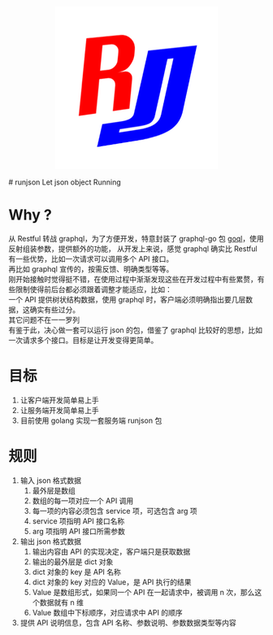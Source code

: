 <p align="center">
  <img width="320" src="https://github.com/seerx/runjson/blob/master/resources/logo.png">
</p>
# runjson
Let json object Running

# Why ?
从 Restful 转战 graphql，为了方便开发，特意封装了 graphql-go 包 <a href="https://www.github.com/seerx/goql">goql</a>，使用反射组装参数，提供额外的功能，
从开发上来说，感觉 graphql 确实比 Restful 有一些优势，比如一次请求可以调用多个 API 接口。
<br>再比如 graphql 宣传的，按需反馈、明确类型等等。
<br>刚开始接触时觉得挺不错，在使用过程中渐渐发现这些在开发过程中有些累赘，有些限制使得前后台都必须跟着调整才能适应，比如：
<br>一个 API 提供树状结构数据，使用 graphql 时，客户端必须明确指出要几层数据，这确实有些过分。
<br>其它问题不在一一罗列
<br>有鉴于此，决心做一套可以运行 json 的包，借鉴了 graphql 比较好的思想，比如一次请求多个接口。目标是让开发变得更简单。

# 目标
<ol>
    <li>让客户端开发简单易上手</li>
    <li>让服务端开发简单易上手</li>
    <li>目前使用 golang 实现一套服务端 runjson 包</li>
</ol>

# 规则
<ol>
    <li>输入 json 格式数据
        <ol>
            <li>最外层是数组</li>
            <li>数组的每一项对应一个 API 调用</li>
            <li>每一项的内容必须包含 service 项，可选包含 arg 项</li>
            <li>service 项指明 API 接口名称</li>
            <li>arg 项指明 API 接口所需参数</li>
        </ol>
    </li>
    <li>输出 json 格式数据
        <ol>
            <li>输出内容由 API 的实现决定，客户端只是获取数据</li>
            <li>输出的最外层是 dict 对象</li>
            <li>dict 对象的 key 是 API 名称</li>
            <li>dict 对象的 key 对应的 Value，是 API 执行的结果</li>
            <li>Value 是数组形式，如果同一个 API 在一起请求中，被调用 n 次，那么这个数据就有 n 维</li>
            <li>Value 数组中下标顺序，对应请求中 API 的顺序</li>
        </ol>
    </li>
    <li>提供 API 说明信息，包含 API 名称、参数说明、参数数据类型等内容</li>
</ol>
